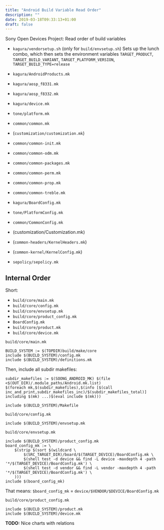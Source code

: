 ```yaml
---
title: "Android Build Variable Read Order"
description: ""
date: 2019-03-18T09:33:13+01:00
draft: false
---
```


Sony Open Devices Project: Read order of build variables

- `kagura/vendorsetup.sh` (only for `build/envsetup.sh`)
  Sets up the lunch combo, which then sets the environment variables
  `TARGET_PRODUCT`, `TARGET_BUILD_VARIANT`, `TARGET_PLATFORM_VERSION`,
  `TARGET_BUILD_TYPE=release`
- `kagura/AndroidProducts.mk`
- `kagura/aosp_f8331.mk`
- `kagura/aosp_f8332.mk`
- `kagura/device.mk`
- `tone/platform.mk`
- `common/common.mk`
- (`customization/customization.mk`)
- `common/common-init.mk`
- `common/common-odm.mk`
- `common/common-packages.mk`
- `common/common-perm.mk`
- `common/common-prop.mk`
- `common/common-treble.mk`

- `kagura/BoardConfig.mk`
- `tone/PlatformConfig.mk`
- `common/CommonConfig.mk`
- (customization/Customization.mk)
- (`common-headers/KernelHeaders.mk`)
- (`common-kernel/KernelConfig.mk`)
- `sepolicy/sepolicy.mk`

<!-- TODO: Which gets read first by the build system? -->

## Internal Order

Short:

- `build/core/main.mk`
- `build/core/config.mk`
- `build/core/envsetup.mk`
- `build/core/product_config.mk`
- `BoardConfig.mk`
- `build/core/product.mk`
- `build/core/device.mk`

`build/core/main.mk`
```
BUILD_SYSTEM := $(TOPDIR)build/make/core
include $(BUILD_SYSTEM)/config.mk
include $(BUILD_SYSTEM)/definitions.mk
```
Then, include all subdir makefiles:
```
subdir_makefiles := $(SOONG_ANDROID_MK) $(file <$(OUT_DIR)/.module_paths/Android.mk.list)
$(foreach mk,$(subdir_makefiles),$(info [$(call inc_and_print,subdir_makefiles_inc)/$(subdir_makefiles_total)] including $(mk) ...)$(eval include $(mk)))
```

```
include $(BUILD_SYSTEM)/Makefile
```

`build/core/config.mk`
```
include $(BUILD_SYSTEM)/envsetup.mk
```
<!-- include $(BUILD_SYSTEM)/combo/select.mk -->

`build/core/envsetup.mk`
```
include $(BUILD_SYSTEM)/product_config.mk
board_config_mk := \
	$(strip $(sort $(wildcard \
		$(SRC_TARGET_DIR)/board/$(TARGET_DEVICE)/BoardConfig.mk \
		$(shell test -d device && find -L device -maxdepth 4 -path '*/$(TARGET_DEVICE)/BoardConfig.mk') \
		$(shell test -d vendor && find -L vendor -maxdepth 4 -path '*/$(TARGET_DEVICE)/BoardConfig.mk') \
	)))
include $(board_config_mk)
```
That means: `$board_config_mk` = `device/$VENDOR/$DEVICE/BoardConfig.mk`

`build/core/product_config.mk`
```
include $(BUILD_SYSTEM)/product.mk
include $(BUILD_SYSTEM)/device.mk
```

**TODO:** Nice charts with relations

[elinux]: https://elinux.org/Android_Device

